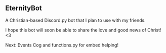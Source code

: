 ## EternityBot

A Christian-based Discord.py bot that I plan to use with my friends.

I hope this bot will soon be able to share the love and good news of Christ! <3

Next: Events Cog and functions.py for embed helping!